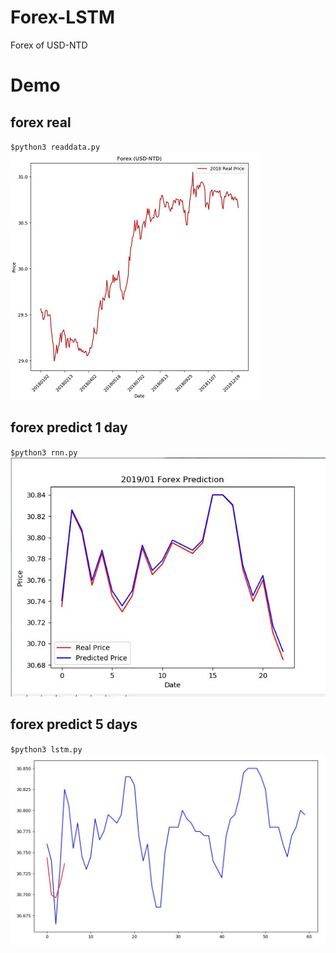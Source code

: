 # Forex-LSTM
Forex of USD-NTD
# Demo

## forex real
`$python3 readdata.py` <br />
![](./assets/2018_forex_real.jpg)

## forex predict 1 day
`$python3 rnn.py` <br />
![](./assets/201901_forex_predict.jpg)

## forex predict 5 days
`$python3 lstm.py` <br />
![](./assets/2019_forex_predict_5days.jpg)
